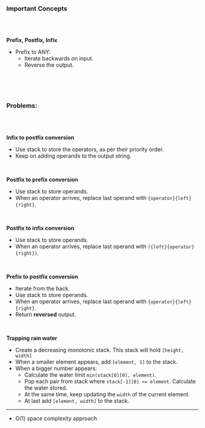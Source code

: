 ### Important Concepts

<br>
<br>

**Prefix, Postfix, Infix**
- Prefix to ANY:
    - Iterate backwards on input.
    - Reverse the output.

<br>
<br>
<br>

### Problems:

<br>
<br>

**Infix to postfix conversion**
- Use stack to store the operators, as per their priority order.
- Keep on adding operands to the output string.

<br>

**Postfix to prefix conversion**
- Use stack to store operands.
- When an operator arrives, replace last operand with `{operator}{left}{right}`.

<br>

**Postfix to infix conversion**
- Use stack to store operands.
- When an operator arrives, replace last operand with `({left}{operator}{right})`.

<br>

**Prefix to postfix conversion**
- Iterate from the back.
- Use stack to store operands.
- When an operator arrives, replace last operand with `{operator}{left}{right}`.
- Return **reversed** output.

<br>

**Trapping rain water**
- Create a decreasing monotonic stack. This stack will hold `[height, width]`
- When a smaller element appears, add `[element, 1]` to the stack.
- When a bigger number appears:
    - Calculate the water limit `min(stack[0][0], element)`.
    - Pop each pair from stack where `stack[-1][0] <= element`. Calculate the water stored.
    - At the same time, keep updating the `width` of the current element.
    - At last add `[element, width]` to the stack.
---
- O(1) space complexity approach
 